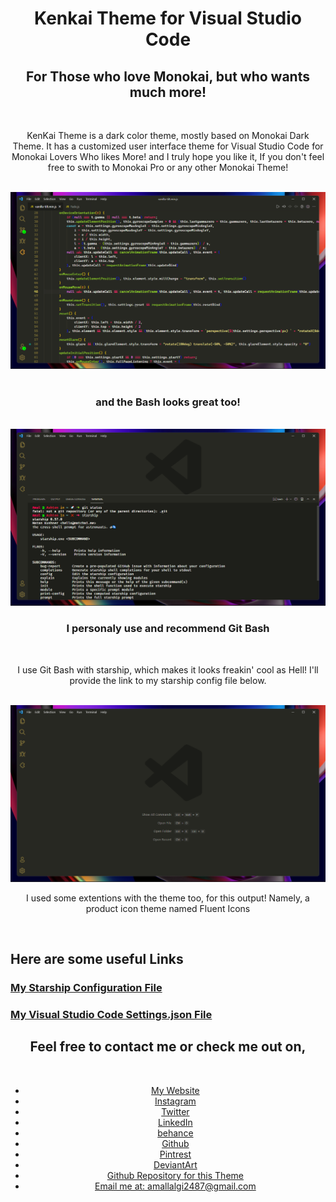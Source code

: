
<!-- HTML -->

<div align="center">
    <div class="Home-Text">
        <h1>Kenkai Theme for Visual Studio Code</h1>
        <h2>For Those who love Monokai, but who wants much more!</h2>
        <br>
        <p>
        KenKai Theme is a dark color theme, mostly based on Monokai Dark Theme. It has a customized user interface theme for Visual Studio Code for Monokai Lovers Who likes More! and I truly hope you like it, If you don't feel free to swith to Monokai Pro or any other Monokai Theme!
        </p>
    </div>
    <br>
    <div class="Images">
        <img src="../kenkai-theme/Images/File2.png">
    </div>
    <div>
    <br>
        <h3>and the Bash looks great too!</h3>
    <br>
        <img src="../kenkai-theme/Images/Bash3.png">
        <h3>I personaly use and recommend Git Bash</h3>
        <br>
        <p>I use Git Bash with starship, which makes it looks freakin' cool as Hell! I'll provide the link to my starship config file below.</p>
        <br>
    </div>
    <div class="End">
        <img src="../kenkai-theme/Images/Home2.png">
        <p>I used some extentions with the theme too, for this output! Namely, a product icon theme named <span class="Main-Words">Fluent Icons</span> </p>
    </div>
</div>
<br>

<div class="Useful_links">
    <h2>Here are some useful Links</h2>
    <h3><a href="https://github.com/TheAmalLalgi/KenKai-Theme/blob/main/Assets/Starship.toml">My Starship Configuration File</a></h3>
    <h3><a href="https://github.com/TheAmalLalgi/KenKai-Theme/blob/main/Assets/settings.json">My Visual Studio Code Settings.json File</a></h3>
</div>

<div align="center">
    <h2>Feel free to contact me or check me out on,</h2>
    <br>
    <ul>
        <li><a href="https://TheAmalLalgi.github.io">My Website</a></li>
        <li><a href="https://www.instagram.com/TheAmalLalgi">Instagram</a></li>
        <li><a href="https://twitter.com/AmalLalgi">Twitter</a></li>
        <li><a href="https://www.linkedin.com/in/amal-lalgi-8b193521a/">LinkedIn</a></li>
        <li><a href="https://www.behance.net/amallalgi">behance</a></li>
        <li><a href="https://github.com/TheAmalLalgi">Github</a></li>
        <li><a href="https://pintrest.com/_u/amallalgi">Pintrest</a></li>
        <li><a href="https://www.deviantart.com/amallalgi">DeviantArt</a></li>
        <li><a href="#">Github Repository for this Theme</a></li>
        <li><a href="mailto:amallalgi2487@gmail.com">Email me at: amallalgi2487@gmail.com</a></li>
    </ul>
</div>
